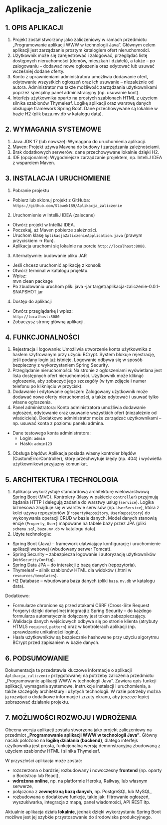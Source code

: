 # Aplikacja_zaliczenie

## 1. OPIS APLIKACJI
1. Projekt został stworzony jako zaliczeniowy w ramach przedmiotu „Programowanie aplikacji WWW w technologii Java”. Głównym celem aplikacji jest zarządzanie prostym katalogiem ofert nieruchomości.  
2. Użytkownik może się zarejestrować i zalogować, przeglądać listę dostępnych nieruchomości (domów, mieszkań i działek), a także – po zalogowaniu – dodawać nowe ogłoszenia oraz edytować lub usuwać wcześniej dodane oferty.  
3. Konto z uprawnieniami administratora umożliwia dodawanie ofert, edytowanie wszystkich ogłoszeń oraz ich usuwanie – niezależnie od autora. Administrator ma także możliwość zarządzania użytkownikami poprzez specjalny panel administracyjny (np. usuwanie kont).  
4. Interfejs użytkownika oparto na prostych szablonach HTML z użyciem silnika szablonów Thymeleaf. Logikę aplikacji oraz warstwę danych obsługuje framework Spring Boot. Dane przechowywane są lokalnie w bazie H2 (plik baza.mv.db w katalogu data).  

## 2. WYMAGANIA SYSTEMOWE
1. Java JDK 17 (lub nowsze): Wymagana do uruchomienia aplikacji.  
2. Maven: Projekt używa Mavena do budowy i zarządzania zależnościami.  
3. Brak dodatkowych serwerów: dane przechowywane lokalnie dzięki H2.  
4. IDE (opcjonalnie): Wygodniejsze zarządzanie projektem, np. IntelliJ IDEA z wsparciem Maven.  

## 3. INSTALACJA I URUCHOMIENIE
1. Pobranie projektu
- Pobierz lub sklonuj projekt z GitHuba:  
  `https://github.com/Slawek189/Aplikacja_zaliczenie`  

2. Uruchomienie w IntelliJ IDEA (zalecane)
- Otwórz projekt w IntelliJ IDEA.  
- Poczekaj, aż Maven pobierze zależności.  
- Uruchom klasę `AplikacjaZaliczenieApplication.java` (prawym przyciskiem → Run).  
- Aplikacja uruchomi się lokalnie na porcie `http://localhost:8080`.  

3. Alternatywnie: budowanie pliku JAR
- Jeśli chcesz uruchomić aplikację z konsoli:  
- Otwórz terminal w katalogu projektu.  
- Wpisz:  
  mvn clean package
- Po zbudowaniu uruchom plik:
  java -jar target/aplikacja-zaliczenie-0.0.1-SNAPSHOT.jar

4. Dostęp do aplikacji
- Otwórz przeglądarkę i wpisz:  
`http://localhost:8080`  
- Zobaczysz stronę główną aplikacji.  

## 4. FUNKCJONALNOŚCI
1. Rejestracja i logowanie: Umożliwia utworzenie konta użytkownika z hasłem szyfrowanym przy użyciu BCrypt. System blokuje rejestrację, jeśli podany login już istnieje. Logowanie odbywa się w sposób bezpieczny z wykorzystaniem Spring Security.  
2. Przeglądanie nieruchomości: Na stronie z ogłoszeniami wyświetlana jest lista dostępnych ofert nieruchomości. Użytkownik może kliknąć ogłoszenie, aby zobaczyć jego szczegóły (w tym zdjęcie i numer telefonu po kliknięciu w przycisk).  
3. Dodawanie i edytowanie ogłoszeń: Zalogowany użytkownik może dodawać nowe oferty nieruchomości, a także edytować i usuwać tylko własne ogłoszenia.  
4. Panel administratora: Konto administratora umożliwia dodawanie ogłoszeń, edytowanie oraz usuwanie wszystkich ofert (niezależnie od właściciela). Dodatkowo administrator może zarządzać użytkownikami – np. usuwać konta z poziomu panelu admina.  
 - Dane testowego konta administratora:  
   - Login: `admin`  
   - Hasło: `admin123`  
5. Obsługa błędów: Aplikacja posiada własny kontroler błędów (CustomErrorController), który przechwytuje błędy (np. 404) i wyświetla użytkownikowi przyjazny komunikat.  

## 5. ARCHITEKTURA I TECHNOLOGIA
1. Aplikacja wykorzystuje standardową architekturę wielowarstwową Spring Boot (MVC). Kontrolery (klasy w pakiecie `controller`) przyjmują żądania HTTP i delegują zadania do warstwy usług (`service`). Logika biznesowa znajduje się w warstwie serwisów (np. `UserService`), która z kolei używa repozytoriów (`PropertyRepository`, `UserRepository`) do wykonywania operacji CRUD w bazie danych. Model danych stanowią encje (`Property`, `User`) mapowane na tabele bazy przez JPA (pliki `schema.sql`, `baza.mv.db` w katalogu data).  
2. Użyte technologie:  
 - Spring Boot (Java) – framework ułatwiający konfigurację i uruchomienie aplikacji webowej (wbudowany serwer Tomcat).  
 - Spring Security – zabezpiecza logowanie i autoryzację użytkowników (`WebSecurityConfig`).  
 - Spring Data JPA – do interakcji z bazą danych (repozytoria).  
 - Thymeleaf – silnik szablonów HTML dla widoków (.html w `resources/templates`).  
 - H2 Database – wbudowana baza danych (pliki `baza.mv.db` w katalogu data).  

Dodatkowo:  
- Formularze chronione są przed atakami CSRF (Cross-Site Request Forgery) dzięki domyślnej integracji z Spring Security – do każdego formularza automatycznie dołączany jest token zabezpieczający.  
- Walidacja danych wejściowych odbywa się po stronie klienta (atrybuty HTML5 `required`, `pattern`) oraz w kontrolerach aplikacji (np. sprawdzanie unikalności loginu).  
- Hasła użytkowników są bezpiecznie hashowane przy użyciu algorytmu BCrypt przed zapisaniem w bazie danych.  

## 6. PODSUMOWANIE
Dokumentacja ta przedstawia kluczowe informacje o aplikacji `Aplikacja_zaliczenie` przygotowanej na potrzeby zaliczenia przedmiotu „Programowanie aplikacji WWW w technologii Java”. Zawiera opis funkcji aplikacji, wymagania systemowe, instrukcje instalacji i uruchomienia, a także szczegóły architektury i użytych technologii. W razie potrzeby można ją rozwijać o dodatkowe informacje i zrzuty ekranu, aby jeszcze lepiej zobrazować działanie projektu.

## 7. MOŻLIWOŚCI ROZWOJU I WDROŻENIA

Obecna wersja aplikacji została stworzona jako projekt zaliczeniowy na przedmiot **„Programowanie aplikacji WWW w technologii Java”**. Główny nacisk położono na **logikę działania (backend)**, dlatego interfejs użytkownika jest prostą, funkcjonalną wersją demonstracyjną zbudowaną z użyciem szablonów HTML i silnika Thymeleaf.

W przyszłości aplikacja może zostać:
- rozszerzona o bardziej rozbudowany i nowoczesny **frontend** (np. oparty o Bootstrap lub React),
- **wdrożona online**, np. na platformie Heroku, Railway, lub własnym serwerze,
- połączona z **zewnętrzną bazą danych**, np. PostgreSQL lub MySQL,
- rozbudowana o dodatkowe funkcje, takie jak: filtrowanie ogłoszeń, wyszukiwarka, integracja z mapą, panel wiadomości, API REST itp.

Aktualnie aplikacja działa **lokalnie**, jednak dzięki wykorzystaniu Spring Boot możliwe jest jej szybkie przystosowanie do środowiska produkcyjnego.

